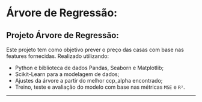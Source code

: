 # Árvore de Regressão:

## Projeto Árvore de Regressão:

Este projeto tem como objetivo prever o preço das casas com base nas features fornecidas. Realizado utilizando:

- Python e biblioteca de dados Pandas, Seaborn e Matplotlib;
- Scikit-Learn para a modelagem de dados;
- Ajustes da árvore a partir do melhor ccp_alpha encontrado;
- Treino, teste e avaliação do modelo com base nas métricas `MSE` e `R²`. 
---
